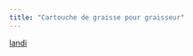 ```yaml
---
title: "Cartouche de graisse pour graisseur"
---
```


[landi](notes/utilisateurs/fournisseurs/landi.md)